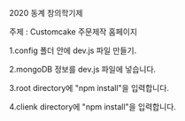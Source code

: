 2020 동계 창의학기제 


주제 : Customcake 주문제작 홈페이지 


1.config 폴더 안에 dev.js 파일 만들기.

2.mongoDB 정보를 dev.js 파일에 넣습니다.

3.root directory에 "npm install"을 입력합니다.

4.clienk directory에 "npm install"을 입력합니다.
